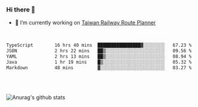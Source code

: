 ### Hi there 👋

- 🔭 I’m currently working on [Taiwan Railway Route Planner](https://github.com/Taiwan-Railway-Route-Planner)

<br/>

<!--START_SECTION:waka-->

```txt
TypeScript        16 hrs 40 mins  ████████████████▓░░░░░░░░   67.23 %
JSON              2 hrs 22 mins   ██▒░░░░░░░░░░░░░░░░░░░░░░   09.56 %
YAML              2 hrs 13 mins   ██▒░░░░░░░░░░░░░░░░░░░░░░   08.94 %
Java              1 hr 19 mins    █▒░░░░░░░░░░░░░░░░░░░░░░░   05.32 %
Markdown          48 mins         ▓░░░░░░░░░░░░░░░░░░░░░░░░   03.27 %
```

<!--END_SECTION:waka-->

<br/>
<br/>

![Anurag's github stats](https://github-readme-stats.vercel.app/api?username=DepickereSven&show_icons=true&theme=tokyonight)



<!--
**DepickereSven/DepickereSven** is a ✨ _special_ ✨ repository because its `README.md` (this file) appears on your GitHub profile.

Here are some ideas to get you started:

- 🔭 I’m currently working on ...
- 🌱 I’m currently learning ...
- 👯 I’m looking to collaborate on ...
- 🤔 I’m looking for help with ...
- 💬 Ask me about ...
- 📫 How to reach me: ...
- 😄 Pronouns: ...
- ⚡ Fun fact: ...
-->

